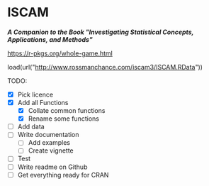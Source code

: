 ISCAM
==============
***A Companion to the Book "Investigating Statistical Concepts, Applications, and Methods"***

https://r-pkgs.org/whole-game.html

load(url("http://www.rossmanchance.com/iscam3/ISCAM.RData"))

TODO:
- [x] Pick licence
- [x] Add all Functions
  - [x]  Collate common functions
  - [x]  Rename some functions
- [ ] Add data
- [ ] Write documentation
  - [ ] Add examples
  - [ ] Create vignette
- [ ] Test
- [ ] Write readme on Github
- [ ] Get everything ready for CRAN
